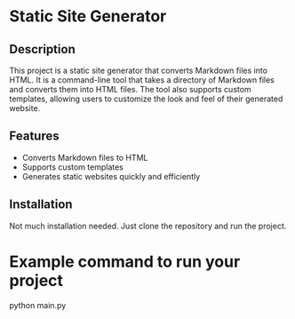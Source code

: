 # Static Site Generator

## Description
This project is a static site generator that converts Markdown files into HTML. It is a command-line tool that takes a directory of Markdown files and converts them into HTML files. The tool also supports custom templates, allowing users to customize the look and feel of their generated website.

## Features
- Converts Markdown files to HTML
- Supports custom templates
- Generates static websites quickly and efficiently

## Installation
Not much installation needed. Just clone the repository and run the project.

# Example command to run your project
python main.py
